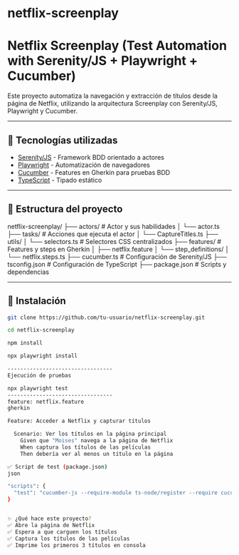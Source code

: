 # netflix-screenplay

   

# Netflix Screenplay (Test Automation with Serenity/JS + Playwright + Cucumber)

Este proyecto automatiza la navegación y extracción de títulos desde la página de Netflix, utilizando la arquitectura Screenplay con Serenity/JS, Playwright y Cucumber.

---

## 🧩 Tecnologías utilizadas

- [Serenity/JS](https://serenity-js.org/) - Framework BDD orientado a actores
- [Playwright](https://playwright.dev/) - Automatización de navegadores
- [Cucumber](https://cucumber.io/) - Features en Gherkin para pruebas BDD
- [TypeScript](https://www.typescriptlang.org/) - Tipado estático

---

## 📁 Estructura del proyecto

netflix-screenplay/
├── actors/ # Actor y sus habilidades
│ └── actor.ts
├── tasks/ # Acciones que ejecuta el actor
│ └── CaptureTitles.ts
├── utils/
│ └── selectors.ts # Selectores CSS centralizados
├── features/ # Features y steps en Gherkin
│ ├── netflix.feature
│ └── step_definitions/
│ └── netflix.steps.ts
├── cucumber.ts # Configuración de Serenity/JS
├── tsconfig.json # Configuración de TypeScript
├── package.json # Scripts y dependencias



---

## 🚀 Instalación

```bash
git clone https://github.com/tu-usuario/netflix-screenplay.git

cd netflix-screenplay

npm install

npx playwright install

---------------------------------
Ejecución de pruebas

npx playwright test
---------------------------------
feature: netflix.feature
gherkin

Feature: Acceder a Netflix y capturar títulos

  Scenario: Ver los títulos en la página principal
    Given que "Moises" navega a la página de Netflix
    When captura los títulos de las películas
    Then debería ver al menos un título en la página

✅ Script de test (package.json)
json

"scripts": {
  "test": "cucumber-js --require-module ts-node/register --require cucumber.ts --require features/**/*.ts"
}


✨ ¿Qué hace este proyecto?
✅ Abre la página de Netflix
✅ Espera a que carguen los títulos
✅ Captura los títulos de las películas
✅ Imprime los primeros 3 títulos en consola




